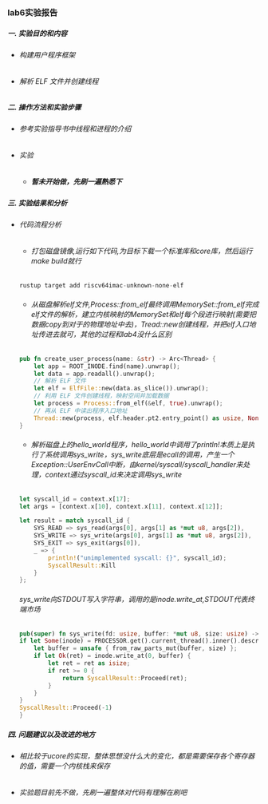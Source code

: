 ### lab6实验报告
 ##### 一. 实验目的和内容
  - ###### 构建用户程序框架
  - ###### 解析 ELF 文件并创建线程
 
 ##### 二. 操作方法和实验步骤
  - ###### 参考实验指导书中线程和进程的介绍
  - ###### 实验
    * ##### 暂未开始做，先刷一遍熟悉下
 ##### 三. 实验结果和分析
  - ###### 代码流程分析 
      * ###### 打包磁盘镜像,运行如下代码,为目标下载一个标准库和core库，然后运行make build就行
      ```rust
      rustup target add riscv64imac-unknown-none-elf
      ```
      * ###### 从磁盘解析elf文件,Process::from_elf最终调用MemorySet::from_elf完成elf文件的解析，建立内核映射的MemorySet和elf每个段进行映射(需要把数据copy到对于的物理地址中去)，Tread::new创建线程，并把elf入口地址传进去就可，其他的过程和lab4没什么区别
      ```rust
      pub fn create_user_process(name: &str) -> Arc<Thread> {
          let app = ROOT_INODE.find(name).unwrap();
          let data = app.readall().unwrap();
          // 解析 ELF 文件
          let elf = ElfFile::new(data.as_slice()).unwrap();
          // 利用 ELF 文件创建线程，映射空间并加载数据
          let process = Process::from_elf(&elf, true).unwrap();
          // 再从 ELF 中读出程序入口地址
          Thread::new(process, elf.header.pt2.entry_point() as usize, None).unwrap()
      }
      ```
      * ###### 解析磁盘上的hello_world程序，hello_world中调用了println!本质上是执行了系统调用sys_write，sys_write底层是ecall的调用，产生一个Exception::UserEnvCall中断，由kernel/syscall/syscall_handler来处理，context通过syscall_id来决定调用sys_write
      ```rust
      let syscall_id = context.x[17];
      let args = [context.x[10], context.x[11], context.x[12]];

      let result = match syscall_id {
          SYS_READ => sys_read(args[0], args[1] as *mut u8, args[2]),
          SYS_WRITE => sys_write(args[0], args[1] as *mut u8, args[2]),
          SYS_EXIT => sys_exit(args[0]),
          _ => {
              println!("unimplemented syscall: {}", syscall_id);
              SyscallResult::Kill
          }
      };
      ```
      ###### sys_write向STDOUT写入字符串，调用的是inode.write_at,STDOUT代表终端市场
      ```rust
      pub(super) fn sys_write(fd: usize, buffer: *mut u8, size: usize) -> SyscallResult {
      if let Some(inode) = PROCESSOR.get().current_thread().inner().descriptors.get(fd) {
          let buffer = unsafe { from_raw_parts_mut(buffer, size) };
          if let Ok(ret) = inode.write_at(0, buffer) {
              let ret = ret as isize;
              if ret >= 0 {
                  return SyscallResult::Proceed(ret);
              }
          }
      }
      SyscallResult::Proceed(-1)
      }
      ```


 ##### 四. 问题建议以及改进的地方
  - ###### 相比较于ucore的实现，整体思想没什么大的变化，都是需要保存各个寄存器的值，需要一个内核栈来保存
  - ###### 实验题目前先不做，先刷一遍整体对代码有理解在刷吧

